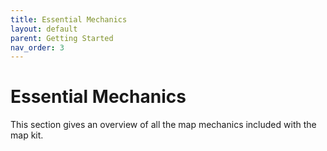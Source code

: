 ```yaml
---
title: Essential Mechanics
layout: default
parent: Getting Started
nav_order: 3
---
```

# Essential Mechanics
This section gives an overview of all the map mechanics included with the map kit.